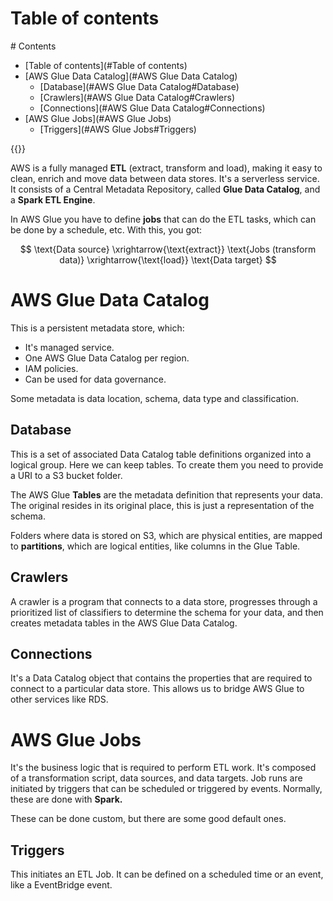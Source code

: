 # Table of contents
<div class='hidden'>
# Contents

- [Table of contents](#Table of contents)
- [AWS Glue Data Catalog](#AWS Glue Data Catalog)
  - [Database](#AWS Glue Data Catalog#Database)
  - [Crawlers](#AWS Glue Data Catalog#Crawlers)
  - [Connections](#AWS Glue Data Catalog#Connections)
- [AWS Glue Jobs](#AWS Glue Jobs)
  - [Triggers](#AWS Glue Jobs#Triggers)

</div>
{{<toc>}}


AWS is a fully managed **ETL** (extract, transform and load), making it easy to
clean, enrich and move data between data stores. It's a serverless service. It
consists of a Central Metadata Repository, called **Glue Data Catalog**, and a
**Spark ETL Engine**.

In AWS Glue you have to define **jobs** that can do the ETL tasks, which can be
done by a schedule, etc. With this, you got:

$$
\text{Data source} \xrightarrow{\text{extract}} \text{Jobs (transform data)} \xrightarrow{\text{load}} \text{Data target}
$$

# AWS Glue Data Catalog

This is a persistent metadata store, which:
- It's managed service.
- One AWS Glue Data Catalog per region.
- IAM policies.
- Can be used for data governance.

Some metadata is data location, schema, data type and classification.

## Database

This is a set of associated Data Catalog table definitions organized into a
logical group. Here we can keep tables. To create them you need to provide a
URI to a S3 bucket folder.

The AWS Glue **Tables** are the metadata definition that represents your data.
The original resides in its original place, this is just a representation of
the schema.

Folders where data is stored on S3, which are physical
entities, are mapped to **partitions**, which are logical entities, like
columns in the Glue Table.

## Crawlers

A crawler is a program that connects to a data store, progresses through a
prioritized list of classifiers to determine the schema for your data, and then
creates metadata tables in the AWS Glue Data Catalog.

## Connections

It's a Data Catalog object that contains the properties that are required to
connect to a particular data store. This allows us to bridge AWS Glue to other
services like RDS.

# AWS Glue Jobs

It's the business logic that is required to perform ETL work. It's composed of
a transformation script, data sources, and data targets. Job runs are initiated
by triggers that can be scheduled or triggered by events. Normally, these are
done with **Spark.** 

These can be done custom, but there are some good default ones.

## Triggers

This initiates an ETL Job. It can be defined on a scheduled time or an event,
like a EventBridge event.

